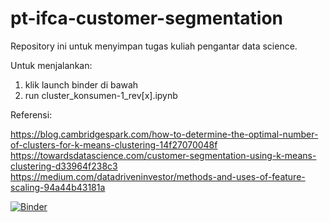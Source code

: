 # pt-ifca-customer-segmentation
Repository ini untuk menyimpan tugas kuliah pengantar data science.

Untuk menjalankan:
1. klik launch binder di bawah
2. run cluster_konsumen-1_rev[x].ipynb

Referensi:

https://blog.cambridgespark.com/how-to-determine-the-optimal-number-of-clusters-for-k-means-clustering-14f27070048f
https://towardsdatascience.com/customer-segmentation-using-k-means-clustering-d33964f238c3
https://medium.com/datadriveninvestor/methods-and-uses-of-feature-scaling-94a44b43181a

[![Binder](https://mybinder.org/badge_logo.svg)](https://mybinder.org/v2/gh/panoet/pt-ifca-customer-segmentation/main?urlpath=lab)

